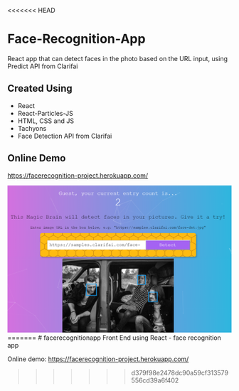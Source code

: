 <<<<<<< HEAD
# Face-Recognition-App

React app that can detect faces in the photo based on the URL input, using Predict API from Clarifai

## Created Using

- React
- React-Particles-JS
- HTML, CSS and JS
- Tachyons
- Face Detection API from Clarifai

## Online Demo

https://facerecognition-project.herokuapp.com/

<img src="src/images/AppScreenshot.png" >
=======
# facerecognitionapp
Front End using React - face recognition app

Online demo: https://facerecognition-project.herokuapp.com/
>>>>>>> d379f98e2478dc90a59cf313579556cd39a6f402
